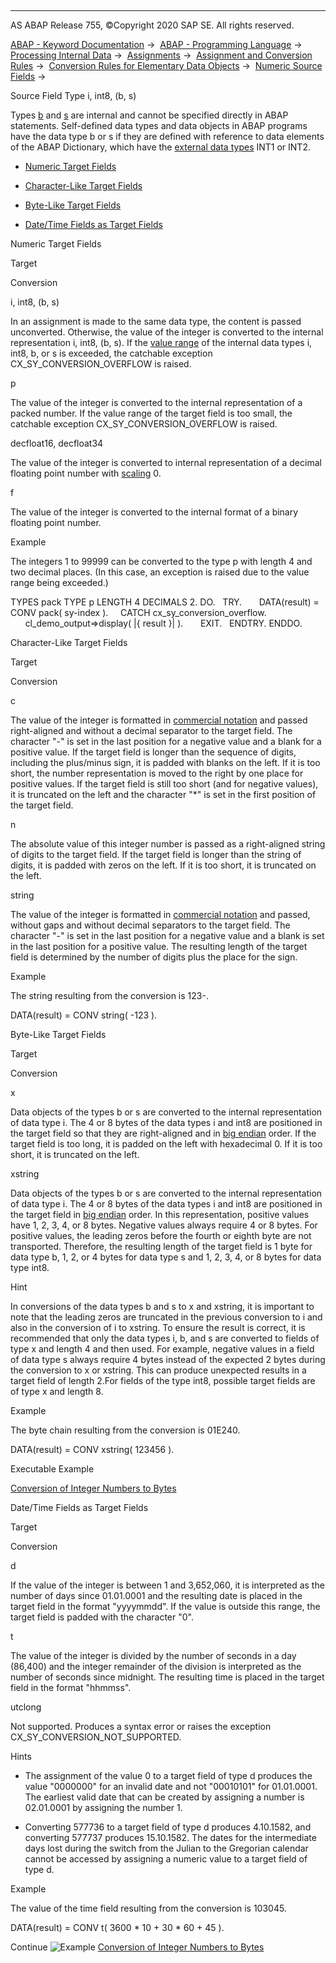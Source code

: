   

* * *

AS ABAP Release 755, ©Copyright 2020 SAP SE. All rights reserved.

[ABAP - Keyword Documentation](https://help.sap.com/doc/abapdocu_755_index_htm/7.55/en-US/abenabap.htm) →  [ABAP - Programming Language](https://help.sap.com/doc/abapdocu_755_index_htm/7.55/en-US/abenabap_reference.htm) →  [Processing Internal Data](https://help.sap.com/doc/abapdocu_755_index_htm/7.55/en-US/abenabap_data_working.htm) →  [Assignments](https://help.sap.com/doc/abapdocu_755_index_htm/7.55/en-US/abenvalue_assignments.htm) →  [Assignment and Conversion Rules](https://help.sap.com/doc/abapdocu_755_index_htm/7.55/en-US/abenconversion_rules.htm) →  [Conversion Rules for Elementary Data Objects](https://help.sap.com/doc/abapdocu_755_index_htm/7.55/en-US/abenconversion_elementary.htm) →  [Numeric Source Fields](https://help.sap.com/doc/abapdocu_755_index_htm/7.55/en-US/abennumeric_source_fields.htm) → 

Source Field Type i, int8, (b, s)

Types [b](https://help.sap.com/doc/abapdocu_755_index_htm/7.55/en-US/abenbuiltin_types_numeric.htm) and [s](https://help.sap.com/doc/abapdocu_755_index_htm/7.55/en-US/abenbuiltin_types_numeric.htm) are internal and cannot be specified directly in ABAP statements. Self-defined data types and data objects in ABAP programs have the data type b or s if they are defined with reference to data elements of the ABAP Dictionary, which have the [external data types](https://help.sap.com/doc/abapdocu_755_index_htm/7.55/en-US/abenexternal_data_type_glosry.htm "Glossary Entry") INT1 or INT2.

-   [Numeric Target Fields](#@@ITOC@@ABENCONVERSION_TYPE_IBS_1)

-   [Character-Like Target Fields](#@@ITOC@@ABENCONVERSION_TYPE_IBS_2)

-   [Byte-Like Target Fields](#@@ITOC@@ABENCONVERSION_TYPE_IBS_3)

-   [Date/Time Fields as Target Fields](#@@ITOC@@ABENCONVERSION_TYPE_IBS_4)

Numeric Target Fields

Target

Conversion

i, int8, (b, s)

In an assignment is made to the same data type, the content is passed unconverted. Otherwise, the value of the integer is converted to the internal representation i, int8, (b, s). If the [value range](https://help.sap.com/doc/abapdocu_755_index_htm/7.55/en-US/abenvalue_range_glosry.htm "Glossary Entry") of the internal data types i, int8, b, or s is exceeded, the catchable exception CX\_SY\_CONVERSION\_OVERFLOW is raised.

p

The value of the integer is converted to the internal representation of a packed number. If the value range of the target field is too small, the catchable exception CX\_SY\_CONVERSION\_OVERFLOW is raised.

decfloat16, decfloat34

The value of the integer is converted to internal representation of a decimal floating point number with [scaling](https://help.sap.com/doc/abapdocu_755_index_htm/7.55/en-US/abenscale_glosry.htm "Glossary Entry") 0.

f

The value of the integer is converted to the internal format of a binary floating point number.

Example

The integers 1 to 99999 can be converted to the type p with length 4 and two decimal places. (In this case, an exception is raised due to the value range being exceeded.)

TYPES pack TYPE p LENGTH 4 DECIMALS 2.
DO.
  TRY.
      DATA(result) = CONV pack( sy-index ).
    CATCH cx\_sy\_conversion\_overflow.
      cl\_demo\_output=>display( |{ result }| ).
      EXIT.
  ENDTRY.
ENDDO.

Character-Like Target Fields

Target

Conversion

c

The value of the integer is formatted in [commercial notation](https://help.sap.com/doc/abapdocu_755_index_htm/7.55/en-US/abennumerical_value.htm) and passed right-aligned and without a decimal separator to the target field. The character "-" is set in the last position for a negative value and a blank for a positive value. If the target field is longer than the sequence of digits, including the plus/minus sign, it is padded with blanks on the left. If it is too short, the number representation is moved to the right by one place for positive values. If the target field is still too short (and for negative values), it is truncated on the left and the character "\*" is set in the first position of the target field.

n

The absolute value of this integer number is passed as a right-aligned string of digits to the target field. If the target field is longer than the string of digits, it is padded with zeros on the left. If it is too short, it is truncated on the left.

string

The value of the integer is formatted in [commercial notation](https://help.sap.com/doc/abapdocu_755_index_htm/7.55/en-US/abencommercial_notation_glosry.htm "Glossary Entry") and passed, without gaps and without decimal separators to the target field. The character "-" is set in the last position for a negative value and a blank is set in the last position for a positive value. The resulting length of the target field is determined by the number of digits plus the place for the sign.

Example

The string resulting from the conversion is 123-.

DATA(result) = CONV string( -123 ).

Byte-Like Target Fields

Target

Conversion

x

Data objects of the types b or s are converted to the internal representation of data type i. The 4 or 8 bytes of the data types i and int8 are positioned in the target field so that they are right-aligned and in [big endian](https://help.sap.com/doc/abapdocu_755_index_htm/7.55/en-US/abenbig_endian_glosry.htm "Glossary Entry") order. If the target field is too long, it is padded on the left with hexadecimal 0. If it is too short, it is truncated on the left.

xstring

Data objects of the types b or s are converted to the internal representation of data type i. The 4 or 8 bytes of the data types i and int8 are positioned in the target field in [big endian](https://help.sap.com/doc/abapdocu_755_index_htm/7.55/en-US/abenbig_endian_glosry.htm "Glossary Entry") order. In this representation, positive values have 1, 2, 3, 4, or 8 bytes. Negative values always require 4 or 8 bytes. For positive values, the leading zeros before the fourth or eighth byte are not transported. Therefore, the resulting length of the target field is 1 byte for data type b, 1, 2, or 4 bytes for data type s and 1, 2, 3, 4, or 8 bytes for data type int8.

Hint

In conversions of the data types b and s to x and xstring, it is important to note that the leading zeros are truncated in the previous conversion to i and also in the conversion of i to xstring. To ensure the result is correct, it is recommended that only the data types i, b, and s are converted to fields of type x and length 4 and then used. For example, negative values in a field of data type s always require 4 bytes instead of the expected 2 bytes during the conversion to x or xstring. This can produce unexpected results in a target field of length 2.For fields of the type int8, possible target fields are of type x and length 8.

Example

The byte chain resulting from the conversion is 01E240.

DATA(result) = CONV xstring( 123456 ).

Executable Example

[Conversion of Integer Numbers to Bytes](https://help.sap.com/doc/abapdocu_755_index_htm/7.55/en-US/abenconversion_int_to_hex_abexa.htm)

Date/Time Fields as Target Fields

Target

Conversion

d

If the value of the integer is between 1 and 3,652,060, it is interpreted as the number of days since 01.01.0001 and the resulting date is placed in the target field in the format "yyyymmdd". If the value is outside this range, the target field is padded with the character "0".

t

The value of the integer is divided by the number of seconds in a day (86,400) and the integer remainder of the division is interpreted as the number of seconds since midnight. The resulting time is placed in the target field in the format "hhmmss".

utclong

Not supported. Produces a syntax error or raises the exception CX\_SY\_CONVERSION\_NOT\_SUPPORTED.

Hints

-   The assignment of the value 0 to a target field of type d produces the value "0000000" for an invalid date and not "00010101" for 01.01.0001. The earliest valid date that can be created by assigning a number is 02.01.0001 by assigning the number 1.

-   Converting 577736 to a target field of type d produces 4.10.1582, and converting 577737 produces 15.10.1582. The dates for the intermediate days lost during the switch from the Julian to the Gregorian calendar cannot be accessed by assigning a numeric value to a target field of type d.

Example

The value of the time field resulting from the conversion is 103045.

DATA(result) = CONV t( 3600 \* 10 + 30 \* 60 + 45 ).

Continue
![Example](exa.gif "Example") [Conversion of Integer Numbers to Bytes](https://help.sap.com/doc/abapdocu_755_index_htm/7.55/en-US/abenconversion_int_to_hex_abexa.htm)